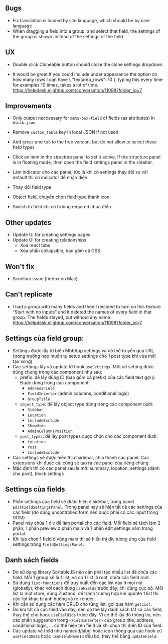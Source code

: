 ## Bugs
- Fix translation is loaded by site language, which should be by user language
- When dragging a field into a group, and select that field, the settings of the group is shown instead of the settings of the field

## UX
- Double click Cloneable button should close the clone settings dropdown

- It would be great if you could include under appearance the option on how many rows I can have { "textarea_rows": 10 }, typing this every time for examples 10 times, takes a lot of time. https://helpdesk.elightup.com/conversation/11098?folder_id=7

## Improvements
- Only output neccessary for `meta-box-field` of fields (as attributes) in `block.json`
- Remove `custom_table` key in local JSON if not used
- Add `group` and `tab` to the free version, but do not allow to select these field types
- Click an item in the structure panel to set it active. If the structure panel is in floating mode, then open the field settings panel in the sidebar.

- Làm indicator cho các panel, tức là khi có settings thay đổi so với default thì có indicator để nhận diện
- Thay đổi field type
- Object field, chuyển chọn field type thành icon
- Switch to field khi có trường required chưa điền

## Other updates

- Update UI for creating settings pages
- Update UI for creating relationships
	- Xoá react tabs
	- Xóa phần collapsible, bao gồm cả CSS

## Won't fix
- Scrollbar issue (firefox on Mac)

## Can't replicate
- I had a group with many fields and then I decided to turn on this feature “Start with no inputs” and it deleted the names of every field in that group. The fields stayed, but without any name. https://helpdesk.elightup.com/conversation/11098?folder_id=7

## Settings của field group:

- Settings được lấy từ biến MbbApp.settings và có thể truyền qua URL (trong trường hợp muốn tự setup settings cho 1 post type khi vừa mới tạo xong)
- Các settings lấy và update từ hook `useSettings`. Một số setting được dùng chung trong các component như sau:
	- prefix: để lấy đúng ID (bao gồm cả prefix) của các field text gợi ý. Được dùng trong các component:
		+ `AddressField`
		+ `FieldInserter` (admin columns, conditional logic)
		+ `GroupTitle`
	- `object_type`: để lấy object type dùng trong các component dưới:
		+ `Sidebar`
		+ `Location`
		+ `IncludeExclude`
		+ `ShowHide`
		+ `AdminColumnsPosition`
	- `post_types`: để lấy post types được chọn cho các component dưới:
		+ `Location`
		+ `Post`
		+ `IncludeExclude`
- Các settings sẽ được hiển thị ở sidebar, chia thành các panel. Các extensions khi được cài cũng sẽ tạo ra các panel của riêng chúng.
- Mặc định thì có các panel sau là mở: summary, location, settings (dành cho post), block settings

## Settings của fields

- Phần settings của field sẽ được hiện ở sidebar, trong panel `EditFieldSettingsPanel`. Trong panel này sẽ hiện tất cả các settings của các field (do dùng uncontrolled form nên buộc phải có các input trong DOM).
- Panel này chứa 1 div để làm portal cho các field. Mỗi field sẽ tách làm 2 phần, 1 phần preview ở phần main và 1 phần edit settings nằm trong portal.
- Khi lựa chọn 1 field ở vùng main thì sẽ hiển thị div tương ứng của field settings trong `FieldSettingsPanel`.

## Danh sách fields

- Do sử dụng library SortableJS nên cần phải tạo nhiều list để chứa các field. Mỗi 1 group sẽ là 1 list, và có 1 list là root, chứa các field root.
- Sử dụng `list-functions` để truy xuất đến các list này ở mọi nơi (globally), khác với cách dùng `useFields` trước đây, chỉ dùng cục bộ. Mỗi list là một store, dùng Zustand, để tránh trường hợp khi update 1 list thì các list khác bị ảnh hưởng và re-render.
- Khi cần sử dụng các hàm CRUD cho từng list, gọi qua hàm `getList`.
- Do lưu tất cả các field vào đây, nên có thể lấy danh sách tất cả các field, thay thế cho hook `useFieldIds` trước đây. Vì có thể lấy đủ thông tin, nên các phần suggestion trong `<FieldInserter>` của group title, address, conditional logic, ... có thể hiện tên field và khi chọn thì điền ID của field.
- Các update về field như name/id/label hoặc icon thông qua các hook cũ `useFieldData` hoặc `useFieldNameId` đều bỏ, thay thế bằng `updateField`.